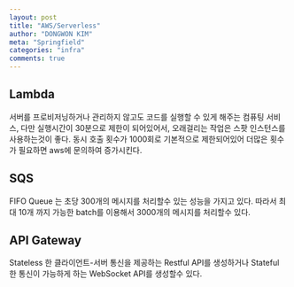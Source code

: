 ```yaml
---
layout: post
title: "AWS/Serverless"
author: "DONGWON KIM"
meta: "Springfield"
categories: "infra"
comments: true
---
```


## Lambda
서버를 프로비저닝하거나 관리하지 않고도 코드를 실행할 수 있게 해주는 컴퓨팅 서비스, 다만 실행시간이 30분으로 제한이 되어있어서, 오래걸리는 작업은 스팟 인스턴스를 사용하는것이 좋다. 동시 호출 횟수가 1000회로 기본적으로 제한되어있어 더많은 횟수가 필요하면 aws에 문의하여 증가시킨다.

## SQS
FIFO Queue 는 초당 300개의 메시지를 처리할수 있는 성능을 가지고 있다. 따라서 최대 10개 까지 가능한 batch를 이용해서 3000개의 메시지를 처리할수 있다.

## API Gateway
Stateless 한 클라이언트-서버 통신을 제공하는 Restful API를 생성하거나 Stateful 한 통신이 가능하게 하는 WebSocket API를 생성할수 있다.
